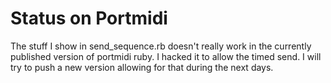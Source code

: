 # Status on Portmidi

The stuff I show in send_sequence.rb doesn't really work in the currently published version of portmidi ruby. I hacked it to allow the timed send. I will try to push a new version allowing
for that during the next days.
